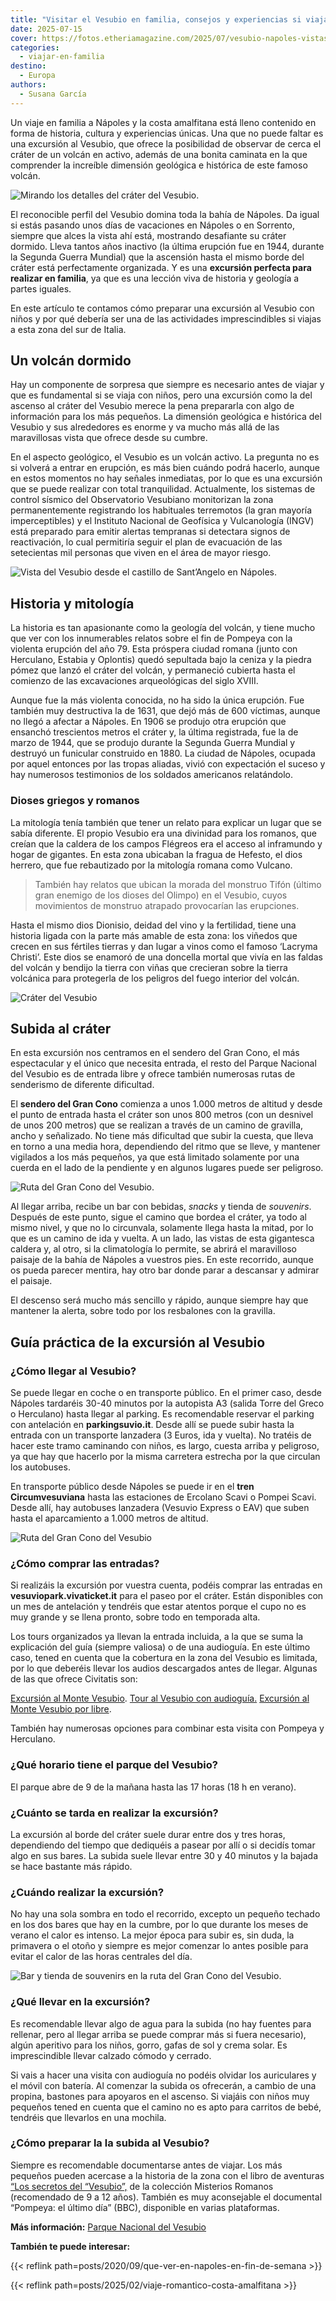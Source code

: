 ```yaml
---
title: "Visitar el Vesubio en familia, consejos y experiencias si viajas con niños"
date: 2025-07-15
cover: https://fotos.etheriamagazine.com/2025/07/vesubio-napoles-vistas.jpg
categories: 
  - viajar-en-familia
destino: 
  - Europa
authors: 
  - Susana García
---
```


Un viaje en familia a Nápoles y la costa amalfitana está lleno contenido en forma de 
historia, cultura y experiencias únicas. Una que no puede faltar es una excursión al 
Vesubio, que ofrece la posibilidad de observar de cerca el cráter de un volcán en 
activo, además de una bonita caminata en la que comprender la increíble dimensión 
geológica e histórica de este famoso volcán. 

![Mirando los detalles del cráter del Vesubio.](https://fotos.etheriamagazine.com/2025/07/vesubio-gran-crater.jpg "Mirando los detalles del cráter del Vesubio. © Susana Garcia")

El reconocible perfil del Vesubio domina toda la bahía de Nápoles. Da igual si estás 
pasando unos días de vacaciones en Nápoles o en Sorrento, siempre que alces la vista ahí 
está, mostrando desafiante su cráter dormido. Lleva tantos años inactivo (la última 
erupción fue en 1944, durante la Segunda Guerra Mundial) que la ascensión hasta el mismo 
borde del cráter está perfectamente organizada. Y es una **excursión perfecta para 
realizar en familia**, ya que es una lección viva de historia y geología a partes 
iguales. 

En este artículo te contamos cómo preparar una excursión al Vesubio con niños y por qué 
debería ser una de las actividades imprescindibles si viajas a esta zona del sur de 
Italia. 

## Un volcán dormido

Hay un componente de sorpresa que siempre es necesario antes de viajar y que es 
fundamental si se viaja con niños, pero una excursión como la del ascenso al cráter del 
Vesubio merece la pena prepararla con algo de información para los más pequeños. La 
dimensión geológica e histórica del Vesubio y sus alrededores es enorme y va mucho más 
allá de las maravillosas vista que ofrece desde su cumbre. 

En el aspecto geológico, el Vesubio es un volcán activo. La pregunta no es si volverá a 
entrar en erupción, es más bien cuándo podrá hacerlo, aunque en estos momentos no hay 
señales inmediatas, por lo que es una excursión que se puede realizar con total 
tranquilidad. Actualmente, los sistemas de control sísmico del Observatorio Vesubiano 
monitorizan la zona permanentemente registrando los habituales terremotos (la gran 
mayoría imperceptibles) y el Instituto Nacional de Geofísica y Vulcanología (INGV) está 
preparado para emitir alertas tempranas si detectara signos de reactivación, lo cual 
permitiría seguir el plan de evacuación de las setecientas mil personas que viven en el 
área de mayor riesgo. 

![Vista del Vesubio desde el castillo de Sant’Angelo en Nápoles.](https://fotos.etheriamagazine.com/2025/07/vesubio-napoles-vistas.jpg "Vista del Vesubio desde el castillo de Sant’Angelo en Nápoles. © Susana García")

## Historia y mitología

La historia es tan apasionante como la geología del volcán, y tiene mucho que ver con 
los innumerables relatos sobre el fin de Pompeya con la violenta erupción del año 79. 
Esta próspera ciudad romana (junto con Herculano, Estabia y Oplontis) quedó sepultada 
bajo la ceniza y la piedra pómez que lanzó el cráter del volcán, y permaneció cubierta 
hasta el comienzo de las excavaciones arqueológicas del siglo XVIII. 

Aunque fue la más violenta conocida, no ha sido la única erupción. Fue también muy 
destructiva la de 1631, que dejó más de 600 víctimas, aunque no llegó a afectar a 
Nápoles. En 1906 se produjo otra erupción que ensanchó trescientos metros el cráter y, 
la última registrada, fue la de marzo de 1944, que se produjo durante la Segunda Guerra 
Mundial y destruyó un funicular construido en 1880. La ciudad de Nápoles, ocupada por 
aquel entonces por las tropas aliadas, vivió con expectación el suceso y hay numerosos 
testimonios de los soldados americanos relatándolo. 

### Dioses griegos y romanos

La mitología tenía también que tener un relato para explicar un lugar que se sabía 
diferente. El propio Vesubio era una divinidad para los romanos, que creían que la 
caldera de los campos Flégreos era el acceso al inframundo y hogar de gigantes. En esta 
zona ubicaban la fragua de Hefesto, el dios herrero, que fue rebautizado por la 
mitología romana como Vulcano. 

> También hay relatos que ubican la morada del monstruo Tifón (último gran enemigo de los 
> dioses del Olimpo) en el Vesubio, cuyos movimientos de monstruo atrapado provocarían las 
> erupciones. 

Hasta el mismo dios Dionisio, deidad del vino y la fertilidad, tiene una historia ligada 
con la parte más amable de esta zona: los viñedos que crecen en sus fértiles tierras y 
dan lugar a vinos como el famoso ‘Lacryma Christi’. Este dios se enamoró de una doncella 
mortal que vivía en las faldas del volcán y bendijo la tierra con viñas que crecieran 
sobre la tierra volcánica para protegerla de los peligros del fuego interior del volcán. 

![Cráter del Vesubio](https://fotos.etheriamagazine.com/2025/07/vesubio-crater.jpg "Cráter del Vesubio. © Susana García")

## Subida al cráter

En esta excursión nos centramos en el sendero del Gran Cono, el más espectacular y el 
único que necesita entrada, el resto del Parque Nacional del Vesubio es de entrada libre 
y ofrece también numerosas rutas de senderismo de diferente dificultad. 

El **sendero del Gran Cono** comienza a unos 1.000 metros de altitud y desde el punto de 
entrada hasta el cráter son unos 800 metros (con un desnivel de unos 200 metros) que se 
realizan a través de un camino de gravilla, ancho y señalizado. No tiene más dificultad 
que subir la cuesta, que lleva en torno a una media hora, dependiendo del ritmo que se 
lleve, y mantener vigilados a los más pequeños, ya que está limitado solamente por una 
cuerda en el lado de la pendiente y en algunos lugares puede ser peligroso. 

![Ruta del Gran Cono del Vesubio.](https://fotos.etheriamagazine.com/2025/07/vesubio-camino-ascenso.jpg "Camino de subida hasta el Gran Cono del Vesubio. © Susana García")

Al llegar arriba, recibe un bar con bebidas, _snacks_ y tienda de _souvenirs_. Después 
de este punto, sigue el camino que bordea el cráter, ya todo al mismo nivel, y que no lo 
circunvala, solamente llega hasta la mitad, por lo que es un camino de ida y vuelta. A 
un lado, las vistas de esta gigantesca caldera y, al otro, si la climatología lo 
permite, se abrirá el maravilloso paisaje de la bahía de Nápoles a vuestros pies. En 
este recorrido, aunque os pueda parecer mentira, hay otro bar donde parar a descansar y 
admirar el paisaje. 

El descenso será mucho más sencillo y rápido, aunque siempre hay que mantener la alerta, 
sobre todo por los resbalones con la gravilla. 

## Guía práctica de la excursión al Vesubio

### ¿Cómo llegar al Vesubio?

Se puede llegar en coche o en transporte público. En el primer caso, desde Nápoles 
tardaréis 30-40 minutos por la autopista A3 (salida Torre del Greco o Herculano) hasta 
llegar al parking. Es recomendable reservar el parking con antelación en 
**parkingsuvio.it**. Desde allí se puede subir hasta la entrada con un transporte 
lanzadera (3 Euros, ida y vuelta). No tratéis de hacer este tramo caminando con niños, 
es largo, cuesta arriba y peligroso, ya que hay que hacerlo por la misma carretera 
estrecha por la que circulan los autobuses. 

En transporte público desde Nápoles se puede ir en el **tren Circumvesuviana** hasta las 
estaciones de Ercolano Scavi o Pompei Scavi. Desde allí, hay autobuses lanzadera 
(Vesuvio Express o EAV) que suben hasta el aparcamiento a 1.000 metros de altitud. 

![Ruta del Gran Cono del Vesubio](https://fotos.etheriamagazine.com/2025/07/vesubio-gran-cono-camino.jpg "Ruta del Gran Cono del Vesubio. © Susana García")

### ¿Cómo comprar las entradas?

Si realizáis la excursión por vuestra cuenta, podéis comprar las entradas en 
**vesuviopark.vivaticket.it** para el paseo por el cráter. Están disponibles con un mes 
de antelación y tendréis que estar atentos porque el cupo no es muy grande y se llena 
pronto, sobre todo en temporada alta. 

Los tours organizados ya llevan la entrada incluida, a la que se suma la explicación del 
guía (siempre valiosa) o de una audioguía. En este último caso, tened en cuenta que la 
cobertura en la zona del Vesubio es limitada, por lo que deberéis llevar los audios 
descargados antes de llegar. Algunas de las que ofrece Civitatis son: 

[Excursión al Monte 
Vesubio](https://www.civitatis.com/es/napoles/excursion-monte-vesubio/?aid=10211). [Tour 
al Vesubio con 
audioguía.](https://www.civitatis.com/es/pompeya/excursion-vesubio-audioguia/?aid=10211) 
[Excursión al Monte Vesubio por 
libre](https://www.civitatis.com/es/napoles/excursion-monte-vesubio-libre/?aid=10211). 

También hay numerosas opciones para combinar esta visita con Pompeya y Herculano. 

### ¿Qué horario tiene el parque del Vesubio?

El parque abre de 9 de la mañana hasta las 17 horas (18 h en verano). 

### ¿Cuánto se tarda en realizar la excursión?

La excursión al borde del cráter suele durar entre dos y tres horas, dependiendo del 
tiempo que dediquéis a pasear por allí o si decidís tomar algo en sus bares. La subida 
suele llevar entre 30 y 40 minutos y la bajada se hace bastante más rápido. 

### ¿Cuándo realizar la excursión?

No hay una sola sombra en todo el recorrido, excepto un pequeño techado en los dos bares 
que hay en la cumbre, por lo que durante los meses de verano el calor es intenso. La 
mejor época para subir es, sin duda, la primavera o el otoño y siempre es mejor comenzar 
lo antes posible para evitar el calor de las horas centrales del día. 

![Bar y tienda de souvenirs en la ruta del Gran Cono del Vesubio.](https://fotos.etheriamagazine.com/2025/07/vesubio-bar.jpg "Bar y tienda de souvenirs en la ruta del Gran Cono del Vesubio. © Susana García")

### ¿Qué llevar en la excursión?

Es recomendable llevar algo de agua para la subida (no hay fuentes para rellenar, pero 
al llegar arriba se puede comprar más si fuera necesario), algún aperitivo para los 
niños, gorro, gafas de sol y crema solar. Es imprescindible llevar calzado cómodo y 
cerrado. 

Si vais a hacer una visita con audioguía no podéis olvidar los auriculares y el móvil 
con batería. Al comenzar la subida os ofrecerán, a cambio de una propina, bastones para 
apoyaros en el ascenso. Si viajáis con niños muy pequeños tened en cuenta que el camino 
no es apto para carritos de bebé, tendréis que llevarlos en una mochila. 

### ¿Cómo preparar la la subida al Vesubio?

Siempre es recomendable documentarse antes de viajar. Los más pequeños pueden acercase a 
la historia de la zona con el libro de aventuras [“Los secretos del 
“Vesubio”,](https://amzn.to/4eDcicK) de la colección Misterios Romanos (recomendado de 9 
a 12 años). También es muy aconsejable el documental “Pompeya: el último día” (BBC), 
disponible en varias plataformas. 

**Más información:** [Parque Nacional del 
Vesubio](https://www.parconazionaledelvesuvio.it/visita-il-parco/i-sentieri-del-vesuvio/il-gran-cono/) 

**También te puede interesar:** 

{{< reflink path=posts/2020/09/que-ver-en-napoles-en-fin-de-semana >}} 

{{< reflink path=posts/2025/02/viaje-romantico-costa-amalfitana >}}
